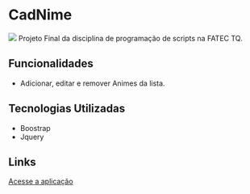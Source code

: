 # CadNime
<img src="https://i.imgur.com/jdsMS2Y.gif">
Projeto Final da disciplina de programação de scripts na FATEC TQ.

## Funcionalidades
- Adicionar, editar e remover Animes da lista.

## Tecnologias Utilizadas
- Boostrap
- Jquery

## Links
<a href="https://bielgomes.github.io/CadNime/">Acesse a aplicação</a>
